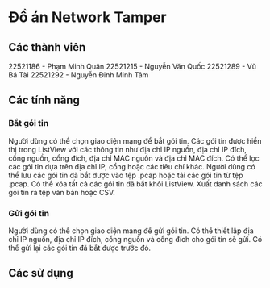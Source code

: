 # Đồ án Network Tamper
## Các thành viên
22521186 - Phạm Minh Quân
22521215 - Nguyễn Văn Quốc
22521289 - Vũ Bá Tài
22521292 - Nguyễn Đinh Minh Tâm
## Các tính năng
### Bắt gói tin

Người dùng có thể chọn giao diện mạng để bắt gói tin.
Các gói tin được hiển thị trong ListView với các thông tin như địa chỉ IP nguồn, địa chỉ IP đích, cổng nguồn, cổng đích, địa chỉ MAC nguồn và địa chỉ MAC đích.
Có thể lọc các gói tin dựa trên địa chỉ IP, cổng hoặc các tiêu chí khác.
Người dùng có thể lưu các gói tin đã bắt được vào tệp .pcap hoặc tải các gói tin từ tệp .pcap.
Có thể xóa tất cả các gói tin đã bắt khỏi ListView.
Xuất danh sách các gói tin ra tệp văn bản hoặc CSV.
### Gửi gói tin

Người dùng có thể chọn giao diện mạng để gửi gói tin.
Có thể thiết lập địa chỉ IP nguồn, địa chỉ IP đích, cổng nguồn và cổng đích cho gói tin sẽ gửi.
Có thể gửi lại các gói tin đã bắt được trước đó.

## Các sử dụng
